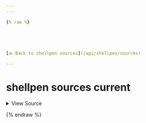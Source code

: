 ```yaml
---
---

{% raw %}





[🔙 Back to shellpen sources](/api/shellpen/sources)

---
```








<!-- Todo, if there are no subcommands under the child commands, use a smaller heading size -->

# shellpen sources current



<details>
  <summary>View Source</summary>

{% endraw %}
{% highlight sh %}
"current")
  if [ -n "$1" ]
  then
    printf -v "$1" '%s' "${_SHELLPEN_SOURCES[$_SHELLPEN_CURRENT_SOURCE_INDEX]}"
  else
    printf '%s' "${_SHELLPEN_SOURCES[$_SHELLPEN_CURRENT_SOURCE_INDEX]}"
  fi
{% endhighlight %}
{% raw %}

</details>








  
{% endraw %}
